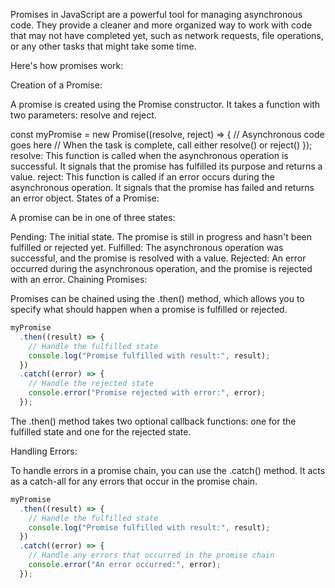 Promises in JavaScript are a powerful tool for managing asynchronous code. They provide a cleaner and more organized way to work with code that may not have completed yet, such as network requests, file operations, or any other tasks that might take some time.

Here's how promises work:

Creation of a Promise:

A promise is created using the Promise constructor. It takes a function with two parameters: resolve and reject.

const myPromise = new Promise((resolve, reject) => {
// Asynchronous code goes here
// When the task is complete, call either resolve() or reject()
});
resolve: This function is called when the asynchronous operation is successful. It signals that the promise has fulfilled its purpose and returns a value.
reject: This function is called if an error occurs during the asynchronous operation. It signals that the promise has failed and returns an error object.
States of a Promise:

A promise can be in one of three states:

Pending: The initial state. The promise is still in progress and hasn't been fulfilled or rejected yet.
Fulfilled: The asynchronous operation was successful, and the promise is resolved with a value.
Rejected: An error occurred during the asynchronous operation, and the promise is rejected with an error.
Chaining Promises:

Promises can be chained using the .then() method, which allows you to specify what should happen when a promise is fulfilled or rejected.

```js
myPromise
  .then((result) => {
    // Handle the fulfilled state
    console.log("Promise fulfilled with result:", result);
  })
  .catch((error) => {
    // Handle the rejected state
    console.error("Promise rejected with error:", error);
  });
```

The .then() method takes two optional callback functions: one for the fulfilled state and one for the rejected state.

Handling Errors:

To handle errors in a promise chain, you can use the .catch() method. It acts as a catch-all for any errors that occur in the promise chain.

```js
myPromise
  .then((result) => {
    // Handle the fulfilled state
    console.log("Promise fulfilled with result:", result);
  })
  .catch((error) => {
    // Handle any errors that occurred in the promise chain
    console.error("An error occurred:", error);
  });
```

